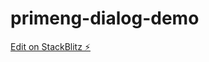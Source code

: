 # primeng-dialog-demo

[Edit on StackBlitz ⚡️](https://stackblitz.com/edit/primeng-dialog-demo-a936gd)